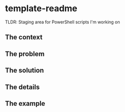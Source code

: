 # template-readme
TLDR: Staging area for PowerShell scripts I'm working on

## The context


## The problem


## The solution


## The details


## The example
